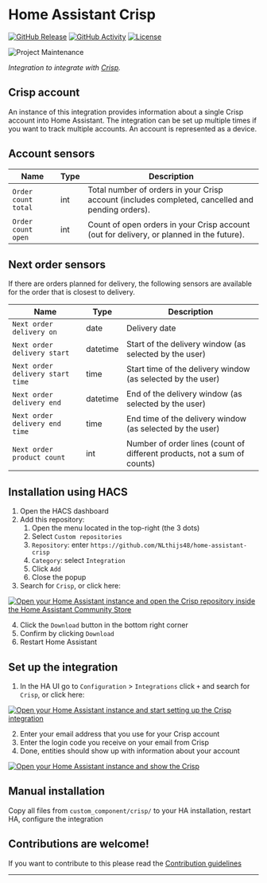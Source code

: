 # Home Assistant Crisp

[![GitHub Release][releases-shield]][releases]
[![GitHub Activity][commits-shield]][commits]
[![License][license-shield]](LICENSE)

![Project Maintenance][maintenance-shield]

_Integration to integrate with [Crisp][crisp]._

## Crisp account

An instance of this integration provides information about a single Crisp account into Home Assistant.
The integration can be set up multiple times if you want to track multiple accounts.
An account is represented as a device.

## Account sensors

Name | Type | Description
-- | -- | --
`Order count total` | int | Total number of orders in your Crisp account (includes completed, cancelled and pending orders).
`Order count open` | int | Count of open orders in your Crisp account (out for delivery, or planned in the future).

## Next order sensors

If there are orders planned for delivery, the following sensors are available for the order that is closest to delivery.

Name | Type | Description
-- | -- | --
`Next order delivery on` | date | Delivery date
`Next order delivery start` | datetime | Start of the delivery window (as selected by the user)
`Next order delivery start time` | time | Start time of the delivery window (as selected by the user)
`Next order delivery end` | datetime | End of the delivery window (as selected by the user)
`Next order delivery end time` | time | End time of the delivery window (as selected by the user)
`Next order product count` | int | Number of order lines (count of different products, not a sum of counts)

## Installation using HACS

1. Open the HACS dashboard
2. Add this repository:
    1. Open the menu located in the top-right (the 3 dots)
    1. Select `Custom repositories`
    1. `Repository`: enter `https://github.com/NLthijs48/home-assistant-crisp`
    1. `Category`:  select `Integration`
    1. Click `Add`
    1. Close the popup
3. Search for `Crisp`, or click here:

[![Open your Home Assistant instance and open the Crisp repository inside the Home Assistant Community Store](https://my.home-assistant.io/badges/hacs_repository.svg)](https://my.home-assistant.io/redirect/hacs_repository/?owner=NLthijs48&repository=home-assistant-crisp&category=integration)

4. Click the `Download` button in the bottom right corner
5. Confirm by clicking `Download`
6. Restart Home Assistant

## Set up the integration

1. In the HA UI go to `Configuration` > `Integrations` click `+` and search for `Crisp`, or click here:

[![Open your Home Assistant instance and start setting up the Crisp integration](https://my.home-assistant.io/badges/config_flow_start.svg)](https://my.home-assistant.io/redirect/config_flow_start/?domain=crisp) 

2. Enter your email address that you use for your Crisp account
3. Enter the login code you receive on your email from Crisp
4. Done, entities should show up with information about your account

[![Open your Home Assistant instance and show the Crisp](https://my.home-assistant.io/badges/integration.svg)](https://my.home-assistant.io/redirect/integration/?domain=crisp)

## Manual installation

Copy all files from `custom_component/crisp/` to your HA installation, restart HA, configure the integration

## Contributions are welcome!

If you want to contribute to this please read the [Contribution guidelines](CONTRIBUTING.md)

***

[crisp]: https://crisp.nl
[commits-shield]: https://img.shields.io/github/commit-activity/y/NLthijs48/home-assistant-crisp.svg?style=for-the-badge
[commits]: https://github.com/NLthijs48/home-assistant-crisp/commits/main
[forum-shield]: https://img.shields.io/badge/community-forum-brightgreen.svg?style=for-the-badge
[license-shield]: https://img.shields.io/github/license/NLthijs48/home-assistant-crisp.svg?style=for-the-badge
[maintenance-shield]: https://img.shields.io/badge/maintainer-Thijs%20Wiefferink%20%40NLthijs48-blue.svg?style=for-the-badge
[releases-shield]: https://img.shields.io/github/release/NLthijs48/home-assistant-crisp.svg?style=for-the-badge
[releases]: https://github.com/NLthijs48/home-assistant-crisp/releases

